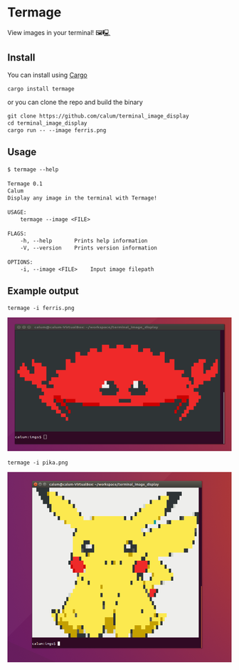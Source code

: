 # Termage
View images in your terminal! 🖼️🖳

## Install

You can install using [Cargo](https://crates.io/)
```
cargo install termage
```

or you can clone the repo and build the binary
```
git clone https://github.com/calum/terminal_image_display
cd terminal_image_display
cargo run -- --image ferris.png
```

## Usage
```
$ termage --help

Termage 0.1
Calum
Display any image in the terminal with Termage!

USAGE:
    termage --image <FILE>

FLAGS:
    -h, --help       Prints help information
    -V, --version    Prints version information

OPTIONS:
    -i, --image <FILE>    Input image filepath
```

## Example output
```
termage -i ferris.png
```
![](docs/screenshots/ferris_termage.png)

```
termage -i pika.png
```
![](docs/screenshots/pika_termage.png)
